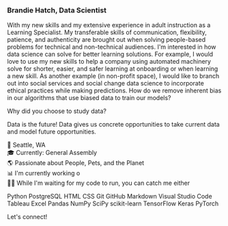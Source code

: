### Brandie Hatch, Data Scientist

With my new skills and my extensive experience in adult instruction as a Learning Specialist. My transferable skills of communication, flexibility, patience, and authenticity are brought out when solving people-based problems for technical and non-technical audiences. I'm interested in how data science can solve for better learning solutions. For example, I would love to use my new skills to help a company using automated machinery solve for shorter, easier, and safer learning at onboarding or when learning a new skill. As another example (in non-profit space), I would like to branch out into social services and social change data science to incorporate ethical practices while making predictions. How do we remove inherent bias in our algorithms that use biased data to train our models?

Why did you choose to study data?

Data is the future! Data gives us concrete opportunities to take current data and model future opportunities.


📍  Seattle, WA<br>
🎓  Currently: General Assembly <br>
🌎  Passionate about People, Pets, and the Planet<br>
📊  I'm currently working o<br>
🤘🏼  While I'm waiting for my code to run, you can catch me either<br>

Python  PostgreSQL  HTML  CSS  Git  GitHub  Markdown  Visual Studio Code  Tableau  Excel  Pandas  NumPy  SciPy  scikit-learn  TensorFlow  Keras  PyTorch 


Let's connect!


<!--
**brandiehatch/brandiehatch** is a ✨ _special_ ✨ repository because its `README.md` (this file) appears on your GitHub profile.

Here are some ideas to get you started:

- 🔭 I’m currently working on ...
- 🌱 I’m currently learning ...
- 👯 I’m looking to collaborate on ...
- 🤔 I’m looking for help with ...
- 💬 Ask me about ...
- 📫 How to reach me: ...
- 😄 Pronouns: ...
- ⚡ Fun fact: ...
-->
